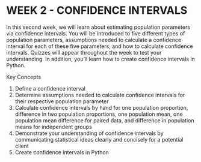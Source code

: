 # WEEK 2 - CONFIDENCE INTERVALS



In this second week, we will learn about estimating population parameters via confidence intervals. You will be introduced to five different types of population parameters, assumptions needed to calculate a confidence interval for each of these five parameters, and how to calculate confidence intervals. Quizzes will appear throughout the week to test your understanding. In addition, you’ll learn how to create confidence intervals in Python.





Key Concepts
1. Define a confidence interval
2. Determine assumptions needed to calculate confidence intervals for their respective population parameter
3. Calculate confidence intervals by hand for one population proportion, difference in two population proportions, one population mean, one population mean difference for paired data, and difference in population means for independent groups
4. Demonstrate your understanding of confidence intervals by communicating statistical ideas clearly and concisely for a potential client
5. Create confidence intervals in Python
